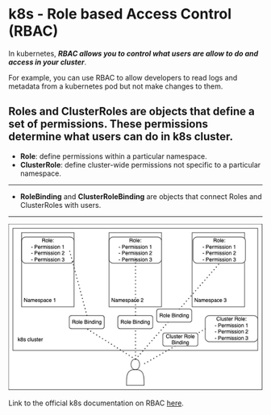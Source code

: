 # k8s - Role based Access Control (RBAC)

In kubernetes, **_RBAC allows you to control what users are allow to do and access in your cluster_**.

For example, you can use RBAC to allow developers to read logs and metadata from a kubernetes pod but not make changes 
to them.

**Roles and ClusterRoles are objects that define a set of permissions.** These permissions determine what users can do in
k8s cluster.
---
- **Role**: define permissions within a particular namespace.
- **ClusterRole**: define cluster-wide permissions not specific to a particular namespace.
---
- **RoleBinding** and **ClusterRoleBinding** are objects that connect Roles and ClusterRoles with users.
---
![](./images/RBAC_1.png)

Link to the official k8s documentation on RBAC [here](https://kubernetes.io/docs/reference/access-authn-authz/rbac/).